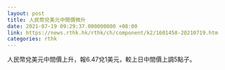 ```yaml
---
layout: post
title: 人民幣兌美元中間價微升
date: 2021-07-19 09:29:37.000000000 +08:00
link: https://news.rthk.hk/rthk/ch/component/k2/1601458-20210719.htm
categories: rthk
---
```


人民幣兌美元中間價上升，報6.47兌1美元，較上日中間價上調5點子。
